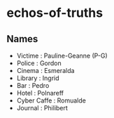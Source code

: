 # echos-of-truths

## Names
- Victime : Pauline-Geanne (P-G)
- Police : Gordon
- Cinema : Esmeralda
- Library : Ingrid
- Bar : Pedro
- Hotel : Polnareff
- Cyber Caffe : Romualde
- Journal : Philibert
